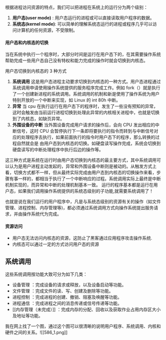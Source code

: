 根据进程访问资源的特点，我们可以把进程在系统上的运行分为两个级别：
  1. **用户态(user mode)** : 用户态运行的进程或可以直接读取用户程序的数据。
  2. **系统态(kernel mode)**: 可以简单的理解系统态运行的进程或程序几乎可以访问计算机的任何资源，不受限制。

#### 用户态和内核态的切换
当在系统中执行一个程序时，大部分时间是运行在用户态下的，在其需要操作系统帮助完成一些用户态自己没有特权和能力完成的操作时就会切换到内核态。

用户态切换到内核态的 3 种方式

1. **系统调用**
这是用户态进程主动要求切换到内核态的一种方式。用户态进程通过系统调用申请使用操作系统提供的服务程序完成工作。例如 fork（）就是执行了一个创建新进程的系统调用。系统调用的机制和新是使用了操作系统为用户特别开放的一个中断来实现，如 Linux 的 int 80h 中断。
1. **异常**
当 cpu 在执行运行在用户态下的程序时，发生了一些没有预知的异常，这时会触发由当前运行进程切换到处理此异常的内核相关进程中，也就是切换到了内核态，如缺页异常。
1. **外围设备的中断**
当外围设备完成用户请求的操作后，会向 CPU 发出相应的中断信号，这时 CPU 会暂停执行下一条即将要执行的指令而转到与中断信号对应的处理程序去执行，如果前面执行的指令时用户态下的程序，那么转换的过程自然就会是 由用户态到内核态的切换。如硬盘读写操作完成，系统会切换到硬盘读写的中断处理程序中执行后边的操作等。

这三种方式是系统在运行时由用户态切换到内核态的最主要方式，其中系统调用可以认为是用户进程主动发起的，异常和外围设备中断则是被动的。从触发方式上看，切换方式都不一样，但从最终实际完成由用户态到内核态的切换操作来看，步骤有事一样的，都相当于执行了一个中断响应的过程。系统调用实际上最终是中断机制实现的，而异常和中断的处理机制基本一致。
运行的程序基本都是运行在用户态，如果我们调用操作系统提供的系统态级别的子功能,就需要系统调用了！

也就是说在我们运行的用户程序中，凡是与系统态级别的资源有关的操作（如文件管理、进程控制、内存管理等)，都必须通过系统调用方式向操作系统提出服务请求，并由操作系统代为完成。

#### 资源访问

- 用户态无法访问内核态的资源，这防止了黑客通过应用程序攻击操作系统.
- 内核态可以通过一定的方式访问用户态的资源

## 系统调用
这些系统调用按功能大致可分为如下几类：

- 设备管理 ：完成设备的请求或释放，以及设备启动等功能。
- 文件管理 ：完成文件的读、写、创建及删除等功能。
- 进程控制 ：完成进程的创建、撤销、阻塞及唤醒等功能。
- 进程通信 ：完成进程之间的消息传递或信号传递等功能。
- [[内存管理（未完成）]] ：完成内存的分配、回收以及获取作业占用内存区大小及地址等功能。

我在网上找了一个图，通过这个图可以很清晰的说明用户程序、系统调用、内核和硬件之间的关系。![[586_1.png]]